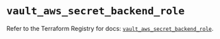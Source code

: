 # `vault_aws_secret_backend_role`

Refer to the Terraform Registry for docs: [`vault_aws_secret_backend_role`](https://registry.terraform.io/providers/hashicorp/vault/4.4.0/docs/resources/aws_secret_backend_role).
